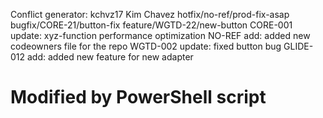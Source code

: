 Conflict generator:
kchvz17 Kim Chavez hotfix/no-ref/prod-fix-asap bugfix/CORE-21/button-fix feature/WGTD-22/new-button  CORE-001 update: xyz-function performance optimization NO-REF add: added new codeowners file for the repo WGTD-002 update: fixed button bug GLIDE-012 add: added new feature for new adapter
# Modified by PowerShell script
